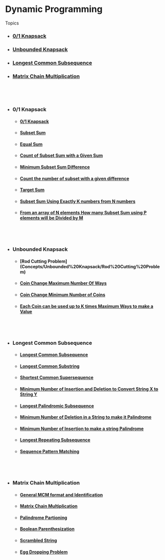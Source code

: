 # Dynamic Programming

Topics

-  <h3> <a href = #ks> 0/1 Knapsack </a> <h3>  
-  <h3> <a href = #uks> Unbounded Knapsack </a> <h3>  
-  <h3> <a href = #lcs> Longest Common Subsequence </a> <h3>  
-  <h3> <a href = #mcm> Matrix Chain Multiplication </a> <h3>
<br><br>
 - ## <h3 id = "ks"> 0/1 Knapsack </h3>
   - #### [0/1 Knapsack](Concepts/0-1%20Knapsack%20and%20variations/0-1%20Knapsack)
   - #### [Subset Sum](Concepts/0-1%20Knapsack%20and%20variations/Subset%20Sum)
   - #### [Equal Sum](Concepts/0-1%20Knapsack%20and%20variations/Equal%20Sum)
   - #### [Count of Subset Sum with a Given Sum](Concepts/0-1%20Knapsack%20and%20variations/Count%20of%20Subset%20Sum%20with%20a%20Given%20Sum)
   - #### [Minimum Subset Sum Difference](Concepts/0-1%20Knapsack%20and%20variations/Minimum%20Subset%20Sum%20Difference)
   - #### [Count the number of subset with a given difference](Concepts/0-1%20Knapsack%20and%20variations/Count%20the%20number%20of%20subset%20with%20a%20given%20difference)
   - #### [Target Sum](Concepts/0-1%20Knapsack%20and%20variations/Target%20Sum)
   - #### [Subset Sum Using Exactly K numbers from N numbers](Concepts/0-1%20Knapsack%20and%20variations/Subset%20Sum%20Using%20Exactly%20K%20numbers%20from%20N%20numbers)
   - #### [From an array of N elements How many Subset Sum using P elements will be Divided by M](Concepts/0-1%20Knapsack%20and%20variations/From%20an%20array%20of%20N%20elements%20How%20many%20subset%20sum%20using%20P%20elements%20will%20be%20divided%20by%20M)


<br><br>
 - ## <h3 id = "uks"> Unbounded Knapsack </h3>
   - #### [Rod Cutting Problem] (Concepts/Unbounded%20Knapsack/Rod%20Cutting%20Problem)
   - #### [Coin Change Maximum Number Of Ways](Concepts/Unbounded%20Knapsack/Coin%20Change%20Maximum%20Number%20Of%20Ways)
   - #### [Coin Change Minimum Number of Coins](Concepts/Unbounded%20Knapsack/Coin%20Change%20Minimum%20Number%20of%20Coins)
   - #### [Each Coin can be used up to K times Maximum Ways to make a Value](Concepts/Unbounded%20Knapsack/Each%20Coin%20can%20be%20used%20up%20to%20K%20times%20Maximum%20Ways%20to%20make%20a%20Value)
   

<br><br>
 - ## <h3 id = "lcs"> Longest Common Subsequence </h3>
   - #### [Longest Common Subsequence](Concepts\Longest%20Common%20Subsequence%20and%20Variations/Longest%20Common%20Subsequence)
   - #### [Longest Common Substring](Concepts\Longest%20Common%20Subsequence%20and%20Variations/Longest%20Common%20Substring)
   - #### [Shortest Common Supersequence](Concepts\Longest%20Common%20Subsequence%20and%20Variations/Shortest%20Common%20Supersequence)
   - #### [Minimum Number of Insertion and Deletion to Convert String X to String Y](Concepts\Longest%20Common%20Subsequence%20and%20Variations/Minimum%20Number%20of%20Insertion%20and%20Deletion%20to%20Convert%20String%20X%20to%20String%20Y)
   - #### [Longest Palindromic Subsequence](Concepts\Longest%20Common%20Subsequence%20and%20Variations/Longest%20Palindromic%20Subsequence)
   - #### [Minimum Number of Deletion in a String to make it Palindrome](Concepts\Longest%20Common%20Subsequence%20and%20Variations/Minimum%20Number%20of%20Deletion%20in%20a%20String%20to%20make%20it%20Palindrome)
   - #### [Minimum Number of Insertion to make a string Palindrome](Concepts\Longest%20Common%20Subsequence%20and%20Variations\Minimum%20Number%20of%20Insertion%20to%20make%20a%20string%20Palindrome)
   - #### [Longest Repeating Subsequence](Concepts\Longest%20Common%20Subsequence%20and%20Variations/Longest%20Repeating%20Subsequence)
   - #### [Sequence Pattern Matching](Concepts\Longest%20Common%20Subsequence%20and%20Variations/Sequence%20Pattern%20Matching)


   <br><br>
 - ## <h3 id = "mcm"> Matrix Chain Multiplication </h3>
   - #### [General MCM format and Identification](Concepts\Matrix%20Chain%20Multiplication%20and%20Variations/General%20MCM%20format%20and%20Identification)
   - #### [Matrix Chain Multiplication](Concepts\Matrix%20Chain%20Multiplication%20and%20Variations/Matrix%20Chain%20Multiplication)
   - #### [Palindrome Partioning](Concepts\Matrix%20Chain%20Multiplication%20and%20Variations/Palindrome%20Partioning)
   - #### [Boolean Parenthesization](Concepts\Matrix%20Chain%20Multiplication%20and%20Variations/Boolean%20Parenthesization)
   - #### [Scrambled String](Concepts\Matrix%20Chain%20Multiplication%20and%20Variations/Scrambled%20String)
   - #### [Egg Dropping Problem](Concepts\Matrix%20Chain%20Multiplication%20and%20Variations/Egg%20Dropping%20Problem)
  
   




   
